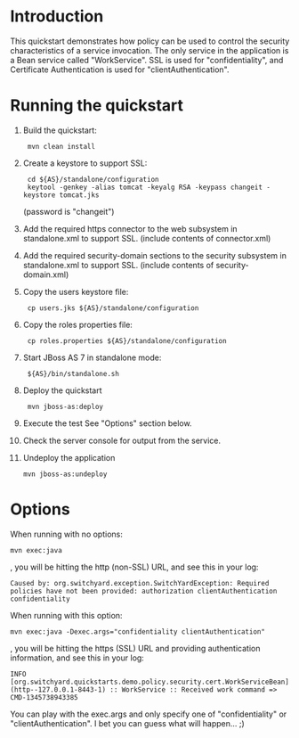Introduction
============
This quickstart demonstrates how policy can be used to control the security characteristics of a
service invocation.  The only service in the application is a Bean service called "WorkService".
SSL is used for "confidentiality", and Certificate Authentication is used for "clientAuthentication".


Running the quickstart
======================

1. Build the quickstart:

        mvn clean install
2. Create a keystore to support SSL:

        cd ${AS}/standalone/configuration
        keytool -genkey -alias tomcat -keyalg RSA -keypass changeit -keystore tomcat.jks

    (password is "changeit")
3. Add the required https connector to the web subsystem in standalone.xml to support SSL. (include contents of connector.xml)
4. Add the required security-domain sections to the security subsystem in standalone.xml to support SSL. (include contents of security-domain.xml)
5. Copy the users keystore file:

        cp users.jks ${AS}/standalone/configuration

6. Copy the roles properties file:

        cp roles.properties ${AS}/standalone/configuration

7. Start JBoss AS 7 in standalone mode:

        ${AS}/bin/standalone.sh

8. Deploy the quickstart

        mvn jboss-as:deploy

9. Execute the test
    See "Options" section below.
10. Check the server console for output from the service.
11. Undeploy the application

        mvn jboss-as:undeploy

Options
=======

When running with no options:

    mvn exec:java

, you will be hitting the http (non-SSL) URL, and see this in your log:

    Caused by: org.switchyard.exception.SwitchYardException: Required policies have not been provided: authorization clientAuthentication confidentiality

When running with this option:

    mvn exec:java -Dexec.args="confidentiality clientAuthentication"

, you will be hitting the https (SSL) URL and providing authentication information, and see this in your log:

    INFO  [org.switchyard.quickstarts.demo.policy.security.cert.WorkServiceBean] (http--127.0.0.1-8443-1) :: WorkService :: Received work command => CMD-1345738943385

You can play with the exec.args and only specify one of "confidentiality" or "clientAuthentication". I bet you can guess what will happen... ;)
